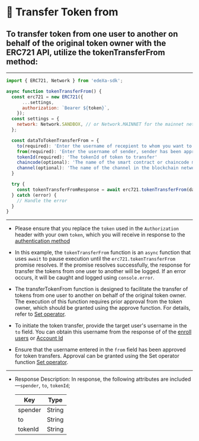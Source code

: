 # 📝 Transfer Token from
## To transfer token from one user to another on behalf of the original token owner with the ERC721 API, utilize the tokenTransferFrom method:

---

```SDK.js
import { ERC721, Network } from 'edeXa-sdk';

async function tokenTransferFrom() {
  const erc721 = new ERC721({
      ...settings,
      authorization: `Bearer ${token}`,
    });
  const settings = {
    network: Network.SANDBOX, // or Network.MAINNET for the mainnet network
  };

  const dataToTokenTransferFrom = {
    to(required): 'Enter the username of recepient to whom you want to transfer the tokens',
    from(required): 'Enter the username of sender, sender has been approved for token transfers',
    tokenId(required): 'The tokenId of token to transfer'
    chaincode(optional): 'The name of the smart contract or chaincode managing the tokens',
    channel(optional): 'The name of the channel in the blockchain network'
  }

  try {
    const tokenTransferFromResponse = await erc721.tokenTransferFrom(dataToTokenTransferFrom);
  } catch (error) {
    // Handle the error
  }
}

```
---

- Please ensure that you replace the `token` used in the `Authorization` header with your own `token`, which you will receive in response to the [authentication method](./authenticate.md)
- In this example, the `tokenTransferFrom` function is an `async` function that uses `await` to pause execution until the `erc721.tokenTransferFrom` promise resolves. If the promise resolves successfully, the response for transfer the tokens from one user to another will be logged. If an error occurs, it will be caught and logged using `console.error`.

- The transferTokenFrom function is designed to facilitate the transfer of tokens from one user to another on behalf of the original token owner. The execution of this function requires prior approval from the token owner, which should be granted using the approve function. For details, refer to [Set operator](./set_operator.md).

- To initiate the token transfer, provide the target user's username in the `to` field. You can obtain this username from the response of of the [enroll users](./) or [Account Id](./account_Id.md)

- Ensure that the username entered in the `from` field has been approved for token transfers. Approval can be granted using the Set operator function [Set operator](./set_operator.md).

---

- Response Description: In response, the following attributes are included—`spender`, `to`, `tokenId`;

  | Key             | Type   |
  | --------------- | ------ |
  | spender         | String |
  | to              | String |
  | tokenId         | String |
